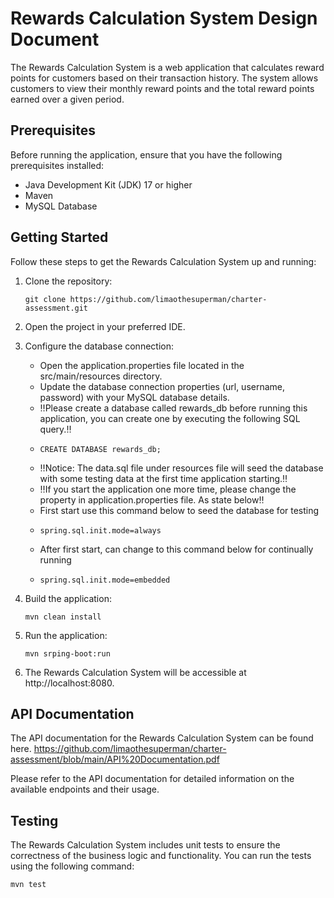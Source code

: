 # Rewards Calculation System Design Document


The Rewards Calculation System is a web application that calculates reward points for customers based on their transaction history. The system allows customers to view their monthly reward points and the total reward points earned over a given period.

## Prerequisites

Before running the application, ensure that you have the following prerequisites installed:

- Java Development Kit (JDK) 17 or higher
- Maven
- MySQL Database

## Getting Started

Follow these steps to get the Rewards Calculation System up and running:

1. Clone the repository:

   ```shell
   git clone https://github.com/limaothesuperman/charter-assessment.git
2. Open the project in your preferred IDE.

3. Configure the database connection:

   - Open the application.properties file located in the src/main/resources directory.
   - Update the database connection properties (url, username, password) with your MySQL database details.
   - :bangbang:Please create a database called rewards_db before running this application, you can create one by executing the following SQL query.:bangbang:
   - ```shell
     CREATE DATABASE rewards_db;
   - :bangbang:Notice: The data.sql file under resources file will seed the database with some testing data at the first time application starting.:bangbang:
   - :bangbang:If you start the application one more time, please change the property in application.properties file. As state below:bangbang:
   - First start use this command below to seed the database for testing
   - ```shell 
     spring.sql.init.mode=always
   - After first start, can change to this command below for continually running
   - ```shell 
     spring.sql.init.mode=embedded
     
4. Build the application:
   ```shell
   mvn clean install
5. Run the application:
   ```shell
   mvn srping-boot:run
6. The Rewards Calculation System will be accessible at http://localhost:8080.

## API Documentation
The API documentation for the Rewards Calculation System can be found here.
https://github.com/limaothesuperman/charter-assessment/blob/main/API%20Documentation.pdf

Please refer to the API documentation for detailed information on the available endpoints and their usage.

## Testing
The Rewards Calculation System includes unit tests to ensure the correctness of the business logic and functionality. You can run the tests using the following command:
   ```shell
   mvn test
   ```
